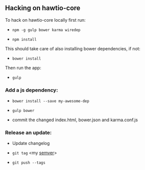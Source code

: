 ## Hacking on hawtio-core

To hack on hawtio-core locally first run:

* `npm -g gulp bower karma wiredep`

* `npm install`

This should take care of also installing bower dependencies, if not:

* `bower install`

Then run the app:

* `gulp`


### Add a js dependency:

* `bower install --save my-awesome-dep`

* `gulp bower`

* commit the changed index.html, bower.json and karma.conf.js


### Release an update:

* Update changelog

* `git tag` <my [semver](http://semver.org/)>

* `git push --tags`

